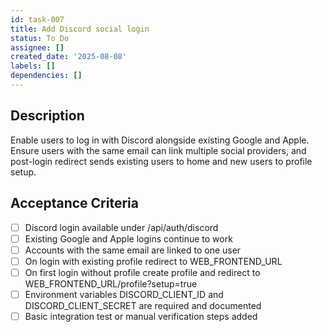 ```yaml
---
id: task-007
title: Add Discord social login
status: To Do
assignee: []
created_date: '2025-08-08'
labels: []
dependencies: []
---
```


## Description

Enable users to log in with Discord alongside existing Google and Apple. Ensure users with the same email can link multiple social providers, and post-login redirect sends existing users to home and new users to profile setup.

## Acceptance Criteria

- [ ] Discord login available under /api/auth/discord
- [ ] Existing Google and Apple logins continue to work
- [ ] Accounts with the same email are linked to one user
- [ ] On login with existing profile redirect to WEB_FRONTEND_URL
- [ ] On first login without profile create profile and redirect to WEB_FRONTEND_URL/profile?setup=true
- [ ] Environment variables DISCORD_CLIENT_ID and DISCORD_CLIENT_SECRET are required and documented
- [ ] Basic integration test or manual verification steps added
